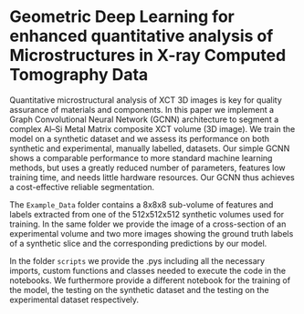 # Geometric Deep Learning for enhanced quantitative analysis of Microstructures in X-ray Computed Tomography Data

Quantitative microstructural analysis of XCT 3D images is
key for quality assurance of materials and components. In this paper we
implement a Graph Convolutional Neural Network (GCNN) architecture
to segment a complex Al–Si Metal Matrix composite XCT volume (3D
image). We train the model on a synthetic dataset and we assess its
performance on both synthetic and experimental, manually labelled,
datasets. Our simple GCNN shows a comparable performance to more
standard machine learning methods, but uses a greatly reduced number
of parameters, features low training time, and needs little hardware
resources. Our GCNN thus achieves a cost-effective reliable segmentation.

The `Example_Data` folder contains a 8x8x8 sub-volume of features and labels extracted from one of the 512x512x512 synthetic volumes used for training. In the same folder we provide the image of a cross-section of an experimental volume and two more images showing the ground truth labels of a synthetic slice and the corresponding predictions by our model.

In the folder `scripts` we provide the .pys including all the necessary imports, custom functions and classes needed to execute the code in the notebooks. We furthermore provide a different notebook for the training of the model, the testing on the synthetic dataset and the testing on the experimental dataset respectively.
